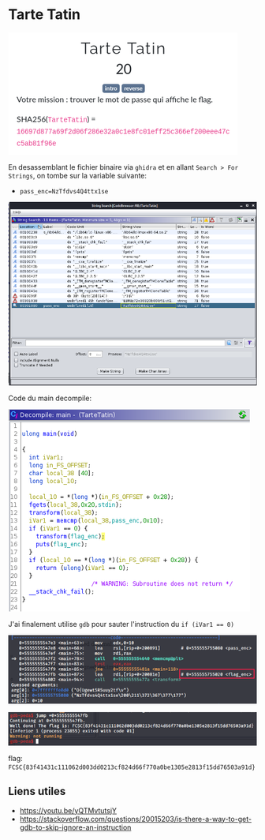 # Tarte Tatin

![enonce](images/enonce.png)


En desassemblant le fichier binaire via `ghidra` et en allant `Search > For Strings`, on tombe sur la variable suivante:

- `pass_enc=NzTfdvs4Q4ttx1se`

![pass_enc](images/ghidra-pass_enc.png)

Code du main decompile:

![main-decompiled](images/main-decompiled.png)

J'ai finalement utilise `gdb` pour sauter l'instruction du `if (iVar1 == 0)`

![flag_enc](images/flag_enc.png)

![flag](images/flag.png)

flag: `FCSC{83f41431c111062d003dd0213cf824d66f770a0be1305e2813f15dd76503a91d}`

## Liens utiles

- https://youtu.be/yQTMvtutsjY
- https://stackoverflow.com/questions/20015203/is-there-a-way-to-get-gdb-to-skip-ignore-an-instruction